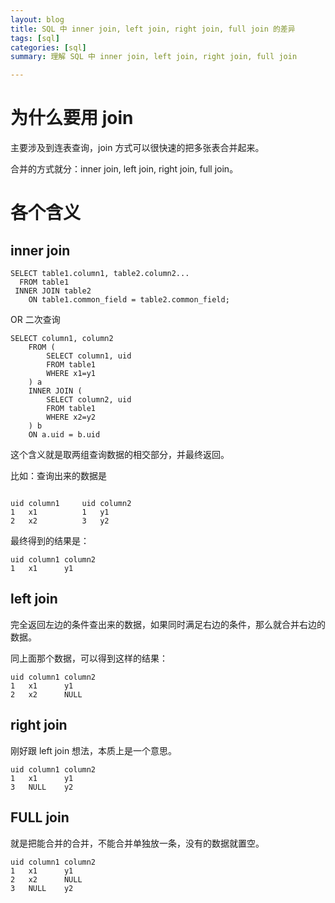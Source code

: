 ```yaml
---
layout: blog
title: SQL 中 inner join, left join, right join, full join 的差异
tags: [sql]
categories: [sql]
summary: 理解 SQL 中 inner join, left join, right join, full join

---
```


# 为什么要用 join

主要涉及到连表查询，join 方式可以很快速的把多张表合并起来。

合并的方式就分：inner join, left join, right join, full join。

# 各个含义
## inner join

```text
SELECT table1.column1, table2.column2...
  FROM table1
 INNER JOIN table2
    ON table1.common_field = table2.common_field;
```

OR 二次查询

```text
SELECT column1, column2
    FROM (
        SELECT column1, uid
        FROM table1
        WHERE x1=y1
    ) a
    INNER JOIN (
        SELECT column2, uid
        FROM table1
        WHERE x2=y2
    ) b
    ON a.uid = b.uid
```

这个含义就是取两组查询数据的相交部分，并最终返回。

比如：查询出来的数据是

```text

uid column1     uid column2
1   x1          1   y1
2   x2          3   y2
```
最终得到的结果是：
```text
uid column1 column2
1   x1      y1
```
## left join

完全返回左边的条件查出来的数据，如果同时满足右边的条件，那么就合并右边的数据。

同上面那个数据，可以得到这样的结果：

```text
uid column1 column2
1   x1      y1
2   x2      NULL
```

## right join

刚好跟 left join 想法，本质上是一个意思。

```text
uid column1 column2
1   x1      y1
3   NULL    y2
```

## FULL join

就是把能合并的合并，不能合并单独放一条，没有的数据就置空。

```text
uid column1 column2
1   x1      y1
2   x2      NULL
3   NULL    y2
```
